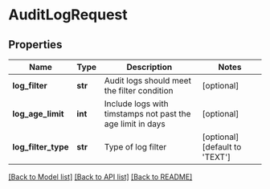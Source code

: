 # AuditLogRequest

## Properties
Name | Type | Description | Notes
------------ | ------------- | ------------- | -------------
**log_filter** | **str** | Audit logs should meet the filter condition | [optional] 
**log_age_limit** | **int** | Include logs with timstamps not past the age limit in days | [optional] 
**log_filter_type** | **str** | Type of log filter | [optional] [default to 'TEXT']

[[Back to Model list]](../README.md#documentation-for-models) [[Back to API list]](../README.md#documentation-for-api-endpoints) [[Back to README]](../README.md)

